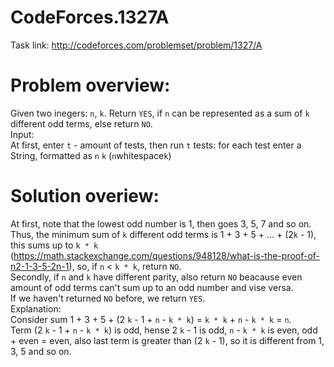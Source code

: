 # CodeForces.1327A
Task link: http://codeforces.com/problemset/problem/1327/A
# Problem overview:
Given two inegers: ```n```, ```k```. Return ```YES```, if ```n``` can be represented as a sum of ```k``` different odd terms, else return ```NO```.
<br/>
Input:
<br/>
At first, enter ```t``` - amount of tests, then run ```t``` tests: for each test enter a String, formatted as ```n``` ```k``` (```n```whitespace```k```)
# Solution overiew:
At first, note that the lowest odd number is 1, then goes 3, 5, 7 and so on. Thus, the minimum sum of ```k``` different odd terms is 1 + 3 + 5 + ... + (2```k``` - 1), this sums up to ```k * k``` (https://math.stackexchange.com/questions/948128/what-is-the-proof-of-n2-1-3-5-2n-1), so, if ```n``` < ```k * k```, return ```NO```.
<br/>
Secondly, if ```n``` and ```k``` have different parity, also return ```NO``` beacause even amount of odd terms can't sum up to an odd number and vise versa.
<br/>
If we haven't returned ```NO``` before, we return ```YES```.
<br/>
Explanation:
<br/>
Consider sum 1 + 3 + 5 + (2 ```k``` - 1 + ```n``` - ```k * k```) = ```k * k``` + ```n``` - ```k * k``` = ```n```.
<br/>
Term (2 ```k``` - 1 + ```n``` - ```k * k```) is odd, hense 2 ```k``` - 1 is odd, ```n``` - ```k * k``` is even, odd + even = even, also last term is greater than (2 ```k``` - 1), so it is different from 1, 3, 5 and so on.
